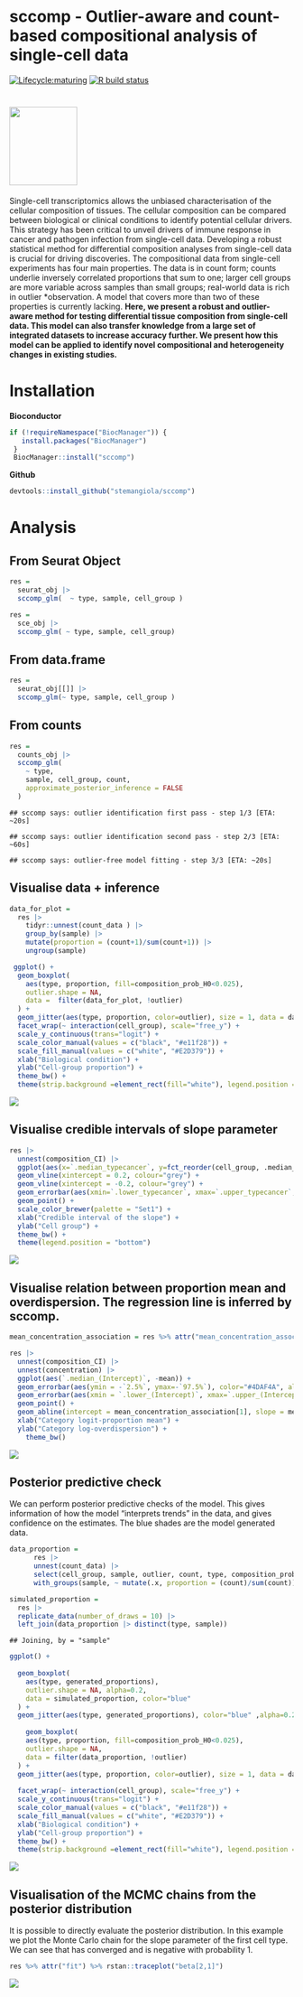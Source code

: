 sccomp - Outlier-aware and count-based compositional analysis of
single-cell data
================

<!-- badges: start -->

[![Lifecycle:maturing](https://img.shields.io/badge/lifecycle-maturing-blue.svg)](https://www.tidyverse.org/lifecycle/#maturing)
[![R build
status](https://github.com/stemangiola/tidyseurat/workflows/R-CMD-check/badge.svg)](https://github.com/stemangiola/tidyseurat/actions/)
<!-- badges: end -->

# <img src="inst/logo-01.png" height="139px" width="120px" />

Single-cell transcriptomics allows the unbiased characterisation of the
cellular composition of tissues. The cellular composition can be
compared between biological or clinical conditions to identify potential
cellular drivers. This strategy has been critical to unveil drivers of
immune response in cancer and pathogen infection from single-cell data.
Developing a robust statistical method for differential composition
analyses from single-cell data is crucial for driving discoveries. The
compositional data from single-cell experiments has four main
properties. The data is in count form; counts underlie inversely
correlated proportions that sum to one; larger cell groups are more
variable across samples than small groups; real-world data is rich in
outlier \*observation. A model that covers more than two of these
properties is currently lacking. **Here, we present a robust and
outlier-aware method for testing differential tissue composition from
single-cell data. This model can also transfer knowledge from a large
set of integrated datasets to increase accuracy further. We present how
this model can be applied to identify novel compositional and
heterogeneity changes in existing studies.**

# Installation

**Bioconductor**

``` r
if (!requireNamespace("BiocManager")) {
   install.packages("BiocManager")
 }
 BiocManager::install("sccomp")
```

**Github**

``` r
devtools::install_github("stemangiola/sccomp")
```

# Analysis

## From Seurat Object

``` r
res =
  seurat_obj |>
  sccomp_glm(  ~ type, sample, cell_group )
```

``` r
res =
  sce_obj |>
  sccomp_glm( ~ type, sample, cell_group)
```

## From data.frame

``` r
res =
  seurat_obj[[]] |>
  sccomp_glm(~ type, sample, cell_group )
```

## From counts

``` r
res =
  counts_obj |>
  sccomp_glm( 
    ~ type, 
    sample, cell_group, count, 
    approximate_posterior_inference = FALSE
  )
```

    ## sccomp says: outlier identification first pass - step 1/3 [ETA: ~20s]

    ## sccomp says: outlier identification second pass - step 2/3 [ETA: ~60s]

    ## sccomp says: outlier-free model fitting - step 3/3 [ETA: ~20s]

## Visualise data + inference

``` r
data_for_plot = 
  res |> 
    tidyr::unnest(count_data ) |>
    group_by(sample) |>
    mutate(proportion = (count+1)/sum(count+1)) |>
    ungroup(sample) 

 ggplot() +
  geom_boxplot(
    aes(type, proportion, fill=composition_prob_H0<0.025),
    outlier.shape = NA, 
    data =  filter(data_for_plot, !outlier)
  ) + 
  geom_jitter(aes(type, proportion, color=outlier), size = 1, data = data_for_plot) + 
  facet_wrap(~ interaction(cell_group), scale="free_y") +
  scale_y_continuous(trans="logit") +
  scale_color_manual(values = c("black", "#e11f28")) +
  scale_fill_manual(values = c("white", "#E2D379")) +
  xlab("Biological condition") + 
  ylab("Cell-group proportion") + 
  theme_bw() +
  theme(strip.background =element_rect(fill="white"), legend.position = "bottom")
```

![](inst/figures/unnamed-chunk-9-1.png)<!-- -->

## Visualise credible intervals of slope parameter

``` r
res |>
  unnest(composition_CI) |> 
  ggplot(aes(x=`.median_typecancer`, y=fct_reorder(cell_group, .median_typecancer))) +
  geom_vline(xintercept = 0.2, colour="grey") +
  geom_vline(xintercept = -0.2, colour="grey") +
  geom_errorbar(aes(xmin=`.lower_typecancer`, xmax=`.upper_typecancer`, color=composition_prob_H0<0.025)) +
  geom_point() +
  scale_color_brewer(palette = "Set1") +
  xlab("Credible interval of the slope") +
  ylab("Cell group") + 
  theme_bw() +
  theme(legend.position = "bottom")
```

![](inst/figures/unnamed-chunk-10-1.png)<!-- -->

## Visualise relation between proportion mean and overdispersion. The regression line is inferred by sccomp.

``` r
mean_concentration_association = res %>% attr("mean_concentration_association")

res |> 
  unnest(composition_CI) |>
  unnest(concentration) |> 
  ggplot(aes(`.median_(Intercept)`, -mean)) + 
  geom_errorbar(aes(ymin = -`2.5%`, ymax=-`97.5%`), color="#4DAF4A", alpha = 0.4) +
  geom_errorbar(aes(xmin = `.lower_(Intercept)`, xmax=`.upper_(Intercept)`), color="#4DAF4A", alpha = 0.4) +
  geom_point() +
  geom_abline(intercept = mean_concentration_association[1], slope = mean_concentration_association[2], linetype = "dashed", color="grey") +
  xlab("Category logit-proportion mean") +
  ylab("Category log-overdispersion") +
    theme_bw() 
```

![](inst/figures/unnamed-chunk-11-1.png)<!-- -->

## Posterior predictive check

We can perform posterior predictive checks of the model. This gives
information of how the model “interprets trends” in the data, and gives
confidence on the estimates. The blue shades are the model generated
data.

``` r
data_proportion =
      res |>
      unnest(count_data) |>
      select(cell_group, sample, outlier, count, type, composition_prob_H0) |>
      with_groups(sample, ~ mutate(.x, proportion = (count)/sum(count)) ) 

simulated_proportion = 
  res |>
  replicate_data(number_of_draws = 10) |>
  left_join(data_proportion |> distinct(type, sample))
```

    ## Joining, by = "sample"

``` r
ggplot() +
  
  geom_boxplot(
    aes(type, generated_proportions),
    outlier.shape = NA, alpha=0.2,
    data = simulated_proportion, color="blue"
  ) + 
  geom_jitter(aes(type, generated_proportions), color="blue" ,alpha=0.2, size = 0.6, data = simulated_proportion) + 
  
    geom_boxplot(
    aes(type, proportion, fill=composition_prob_H0<0.025),
    outlier.shape = NA, 
    data = filter(data_proportion, !outlier)
  ) + 
  geom_jitter(aes(type, proportion, color=outlier), size = 1, data = data_proportion) + 
  
  facet_wrap(~ interaction(cell_group), scale="free_y") +
  scale_y_continuous(trans="logit") +
  scale_color_manual(values = c("black", "#e11f28")) +
  scale_fill_manual(values = c("white", "#E2D379")) +
  xlab("Biological condition") + 
  ylab("Cell-group proportion") + 
  theme_bw() +
  theme(strip.background =element_rect(fill="white"), legend.position = "bottom")
```

![](inst/figures/unnamed-chunk-12-1.png)<!-- -->

## Visualisation of the MCMC chains from the posterior distribution

It is possible to directly evaluate the posterior distribution. In this
example we plot the Monte Carlo chain for the slope parameter of the
first cell type. We can see that has converged and is negative with
probability 1.

``` r
res %>% attr("fit") %>% rstan::traceplot("beta[2,1]")
```

![](inst/figures/unnamed-chunk-13-1.png)<!-- -->
